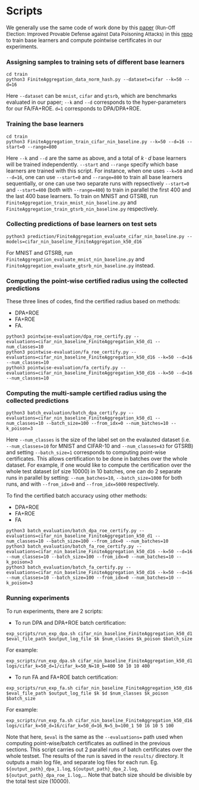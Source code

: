 # Scripts

We generally use the same code of work done by this [paper](https://arxiv.org/abs/2302.02300) <font size="2">(Run-Off Election: Improved Provable Defense against Data Poisoning Attacks)</font> in this [repo](https://github.com/k1rezaei/Run-Off-Election/tree/main?tab=readme-ov-file) to train base learners and compute pointwise certificates in our experiments.

### Assigning samples to training sets of different base learners
```
cd train
python3 FiniteAggregation_data_norm_hash.py --dataset=cifar --k=50 --d=16
```
Here `--dataset` can be `mnist`, `cifar` and `gtsrb`, which are benchmarks evaluated in our paper; `--k` and `--d` corresponds to the hyper-parameters for our FA/FA+ROE. `d=1` corresponds to DPA/DPA+ROE.

### Training the base learners
```
cd train
python3 FiniteAggregation_train_cifar_nin_baseline.py --k=50 --d=16 --start=0 --range=800
```
Here `--k` and `--d` are the same as above, and a total of $k\cdot d$ base learners will be trained independently. `--start` and `--range` specify which base learners are trained with this script.
For instance, when one uses `--k=50` and `--d=16`, one can use `--start=0` and `--range=800` to train all base learners sequentially, or one can use two separate runs with repsectively `--start=0` and `--start=400` (both with `--range=400`) to train in parallel the first 400 and the last 400 base learners.
To train on MNIST and GTSRB, run `FiniteAggregation_train_mnist_nin_baseline.py` and `FiniteAggregation_train_gtsrb_nin_baseline.py` respectively.


### Collecting predictions of base learners on test sets
```
python3 prediction/FiniteAggregation_evaluate_cifar_nin_baseline.py --models=cifar_nin_baseline_FiniteAggregation_k50_d16
```
For MNIST and GTSRB, run `FiniteAggregation_evaluate_mnist_nin_baseline.py` and `FiniteAggregation_evaluate_gtsrb_nin_baseline.py` instead.

### Computing the point-wise certified radius using the collected predictions
These three lines of codes, find the certified radius based on methods:
+ DPA+ROE
+ FA+ROE
+ FA.
```
python3 pointwise-evaluation/dpa_roe_certify.py --evaluations=cifar_nin_baseline_FiniteAggregation_k50_d1 --num_classes=10
python3 pointwise-evaluation/fa_roe_certify.py --evaluations=cifar_nin_baseline_FiniteAggregation_k50_d16 --k=50 --d=16 --num_classes=10
python3 pointwise-evaluation/fa_certify.py --evaluations=cifar_nin_baseline_FiniteAggregation_k50_d16 --k=50 --d=16 --num_classes=10
```

### Computing the multi-sample certified radius using the collected predictions
```
python3 batch_evaluation/batch_dpa_certify.py --evaluations=cifar_nin_baseline_FiniteAggregation_k50_d1 --num_classes=10 --batch_size=100 --from_idx=0 --num_batches=10 --k_poison=3
```
Here `--num_classes` is the size of the label set on the evalauted dataset (i.e. `--num_classes=10` for MNIST and CIFAR-10 and `--num_classes=43` for GTSRB) and
setting `--batch_size=1` corresponds to computing point-wise certificates. This allows certification to be done in batches over the whole dataset. For example, if one would like to compute the certification over the whole test dataset (of size 10000) in 10 batches, one can do 2 separate runs in parallel by setting: `--num_batches=10`, `--batch_size=1000` for both runs, and with `--from_idx=0` and `--from_idx=5000` respectively.

To find the certified batch accuracy using other methods:
+ DPA+ROE
+ FA+ROE
+ FA
```
python3 batch_evaluation/batch_dpa_roe_certify.py --evaluations=cifar_nin_baseline_FiniteAggregation_k50_d1 --num_classes=10 --batch_size=100 --from_idx=0 --num_batches=10
python3 batch_evaluation/batch_fa_roe_certify.py --evaluations=cifar_nin_baseline_FiniteAggregation_k50_d16 --k=50 --d=16 --num_classes=10 --batch_size=100 --from_idx=0 --num_batches=10 --k_poison=3
python3 batch_evaluation/batch_fa_certify.py --evaluations=cifar_nin_baseline_FiniteAggregation_k50_d16 --k=50 --d=16 --num_classes=10 --batch_size=100 --from_idx=0 --num_batches=10 --k_poison=3
```

### Running experiments
To run experiments, there are 2 scripts:
+ To run DPA and DPA+ROE batch certification:
```
exp_scripts/run_exp_dpa.sh cifar_nin_baseline_FiniteAggregation_k50_d1 $eval_file_path $output_log_file $k $num_classes $k_poison $batch_size
```
For example:
```
exp_scripts/run_exp_dpa.sh cifar_nin_baseline_FiniteAggregation_k50_d1 logs/cifar_k=50_d=1/cifar_k=50_N=10_b=400 50 10 10 400
```
+ To run FA and FA+ROE batch certification:
```
exp_scripts/run_exp_fa.sh cifar_nin_baseline_FiniteAggregation_k50_d16 $eval_file_path $output_log_file $k $d $num_classes $k_poison $batch_size
```
For example:
```
exp_scripts/run_exp_fa.sh cifar_nin_baseline_FiniteAggregation_k50_d16 logs/cifar_k=50_d=16/cifar_k=50_d=16_N=5_b=100_1 50 16 10 5 100
```
Note that here, `$eval` is the same as the `--evaluations=` path used when computing point-wise/batch certificates as outlined in the previous sections. This script carries out 2 parallel runs of batch certificates over the whole testset. The results of the run is saved in the `results/` directory. It outputs a main log file, and separate log files for each run. Eg. `${output_path}_dpa_1.log`, `${output_path}_dpa_2.log`, `${output_path}_dpa_roe_1.log`,... Note that batch size should be divisible by the total test size (10000).

